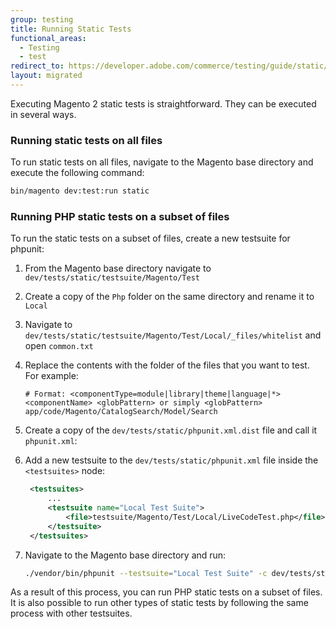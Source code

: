 ```yaml
---
group: testing
title: Running Static Tests
functional_areas:
  - Testing
  - test
redirect_to: https://developer.adobe.com/commerce/testing/guide/static/
layout: migrated
---
```


Executing Magento 2 static tests is straightforward. They can be executed in several ways.

### Running static tests on all files

To run static tests on all files, navigate to the Magento base directory and execute the following command:

```bash
bin/magento dev:test:run static
```

### Running PHP static tests on a subset of files

To run the static tests on a subset of files, create a new testsuite for phpunit:

1. From the Magento base directory navigate to `dev/tests/static/testsuite/Magento/Test`

1. Create a copy of the `Php` folder on the same directory and rename it to `Local`

1. Navigate to `dev/tests/static/testsuite/Magento/Test/Local/_files/whitelist` and open `common.txt`

1. Replace the contents with the folder of the files that you want to test. For example:

   ```text
   # Format: <componentType=module|library|theme|language|*> <componentName> <globPattern> or simply <globPattern>
   app/code/Magento/CatalogSearch/Model/Search
   ```

1. Create a copy of the `dev/tests/static/phpunit.xml.dist` file and call it `phpunit.xml`:

1. Add a new testsuite to the `dev/tests/static/phpunit.xml` file inside the `<testsuites>` node:

   ```xml
    <testsuites>
        ...
        <testsuite name="Local Test Suite">
            <file>testsuite/Magento/Test/Local/LiveCodeTest.php</file>
        </testsuite>
    </testsuites>
   ```

1. Navigate to the Magento base directory and run:

   ```bash
   ./vendor/bin/phpunit --testsuite="Local Test Suite" -c dev/tests/static/phpunit.xml
   ```

As a result of this process, you can run PHP static tests on a subset of files. It is also possible to run other types of static tests by following the same process with other testsuites.
